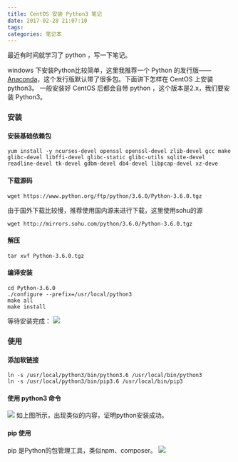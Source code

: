 ```yaml
---
title: CentOS 安装 Python3 笔记
date: 2017-02-28 21:07:10
tags:
categories: 笔记本
---
```


最近有时间就学习了 python ，写一下笔记。

windows 下安装Python比较简单，这里我推荐一个 Python 的发行版—— [Anaconda](https://www.continuum.io/downloads)，这个发行版默认带了很多包。下面讲下怎样在 CentOS 上安装 python3。
一般安装好 CentOS 后都会自带 python ，这个版本是2.x，我们要安装 Python3。

### 安装

#### 安装基础依赖包
```
yum install -y ncurses-devel openssl openssl-devel zlib-devel gcc make glibc-devel libffi-devel glibc-static glibc-utils sqlite-devel readline-devel tk-devel gdbm-devel db4-devel libpcap-devel xz-deve
```

#### 下载源码
```
wget https://www.python.org/ftp/python/3.6.0/Python-3.6.0.tgz
```
由于国外下载比较慢，推荐使用国内源来进行下载，这里使用sohu的源
```
wget http://mirrors.sohu.com/python/3.6.0/Python-3.6.0.tgz
```
#### 解压
```
tar xvf Python-3.6.0.tgz
```
#### 编译安装
```
cd Python-3.6.0
./configure --prefix=/usr/local/python3
make all
make install
```
等待安装完成：
![](http://oncsg1snd.bkt.clouddn.com/images/20170228/install-success.jpg)

### 使用
#### 添加软链接
```
ln -s /usr/local/python3/bin/python3.6 /usr/local/bin/python3
ln -s /usr/local/python3/bin/pip3.6 /usr/local/bin/pip3
```

#### 使用 python3 命令
![](http://oncsg1snd.bkt.clouddn.com/images/20170228/python-version.jpg)
如上图所示，出现类似的内容，证明python安装成功。

#### pip 使用
pip 是Python的包管理工具，类似npm、composer。
![](http://oncsg1snd.bkt.clouddn.com/images/20170228/pip-install.jpg)
